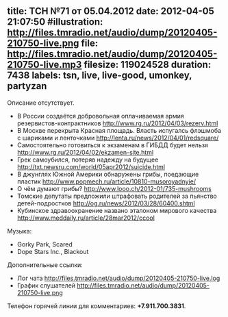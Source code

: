 title: ТСН №71 от 05.04.2012
date: 2012-04-05 21:07:50
#illustration: http://files.tmradio.net/audio/dump/20120405-210750-live.png
file: http://files.tmradio.net/audio/dump/20120405-210750-live.mp3
filesize: 119024528
duration: 7438
labels: tsn, live, live-good, umonkey, partyzan
---
Описание отсутствует.

- В России создаётся добровольная оплачиваемая армия резервистов-контрактников
  http://www.rg.ru/2012/04/03/rezerv.html
- В Москве перекрыта Красная площадь. Власть испугалсь флэшмоба с шариками и ленточками
  http://lenta.ru/news/2012/04/01/redsquare/
- Самостоятельно готовиться к экзаменам в ГИБДД будет нельзя
  http://www.rg.ru/2012/04/02/ekzamen-site.html
- Грек самоубился, потеряв надежду на будущее
  http://txt.newsru.com/world/05apr2012/suicide.html
- В джунглях Южной Америки обнаружены грибы, поедающие пластик
  http://www.popmech.ru/article/10810-musoroyadnyie/
- О чём думают грибы?
  http://www.looo.ch/2012-01/735-mushrooms
- Томские депутаты предложили штрафовать родителей за пьянство детей-подростков
  http://og.ru/news/2012/03/28/60400.shtml
- Кубинское здравоохранение названо эталоном мирового качества
  http://www.meddaily.ru/article/28mar2012/ccool

Музыка:

- Gorky Park, Scared
- Dope Stars Inc., Blackout

Дополнительные ссылки:

- Лог чата
  http://files.tmradio.net/audio/dump/20120405-210750-live.log
- График слушателей
  http://files.tmradio.net/audio/dump/20120405-210750-live.png

Телефон горячей линии для комментариев: **+7.911.700.3831**.
